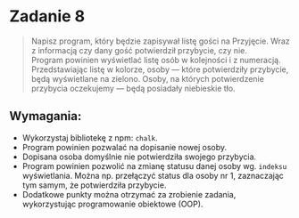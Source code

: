 # Zadanie 8

> Napisz program, który będzie zapisywał listę gości na Przyjęcie. Wraz z informacją czy dany gość potwierdził przybycie, czy nie.   
> Program powinien wyświetlać listę osób w kolejności i z numeracją. Przedstawiając listę w kolorze, osoby — które potwierdziły przybycie, będą wyświetlane na zielono. Osoby, na których potwierdzenie przybycia oczekujemy — będą posiadały niebieskie tło.    


## Wymagania:
- Wykorzystaj bibliotekę z npm: `chalk`.
- Program powinien pozwalać na dopisanie nowej osoby.
- Dopisana osoba domyślnie nie potwierdziła swojego przybycia.
- Program powinien pozwolić na zmianę statusu danej osoby wg. `indeksu` wyświetlania. Można np. przełączyć status dla osoby nr 1, zaznaczając tym samym, że potwierdziła przybycie.
- Dodatkowe punkty można otrzymać za zrobienie zadania, wykorzystując programowanie obiektowe (OOP).

